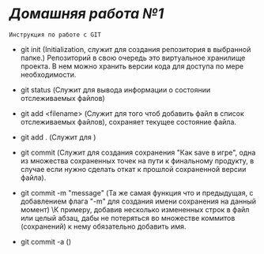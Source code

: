 # *Домашняя работа №1*

    Инструкция по работе с GIT
- git init (Initialization, служит для создания репозитория в выбранной папке.)
Репозиторий в свою очередь это виртуальное хранилище проекта. В нем можно хранить версии кода для доступа по мере необходимости.

- git status (Служит для вывода информации о состоянии отслеживаемых файлов)

- git add \<filename> (Служит для того чтоб добавить файл в список отслеживаемых файлов), сохраняет текущее состояние файла.

- git add . (Служит для )

- git commit (Служит для создания сохранения "Как save в игре", одна из множества сохраненных точек на пути к финальному продукту, в случае если нужно сделать откат к прошлой сохраненной версии файла).

- git commit -m "message" (Та же самая функция что и предыдущая, с добавлением флага "-m" для создания имени сохранения на данный момент)
\К примеру, добавив несколько измененных строк в файл или целый абзац, дабы не потеряться во множестве коммитов (сохранений) к нему обязательно добавить имя.

- git commit -a ()
